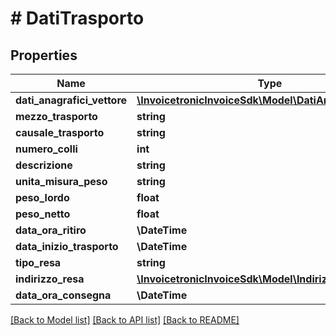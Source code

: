 # # DatiTrasporto

## Properties

Name | Type | Description | Notes
------------ | ------------- | ------------- | -------------
**dati_anagrafici_vettore** | [**\InvoicetronicInvoiceSdk\Model\DatiAnagraficiVettore**](DatiAnagraficiVettore.md) |  | [optional]
**mezzo_trasporto** | **string** |  | [optional]
**causale_trasporto** | **string** |  | [optional]
**numero_colli** | **int** |  | [optional]
**descrizione** | **string** |  | [optional]
**unita_misura_peso** | **string** |  | [optional]
**peso_lordo** | **float** |  | [optional]
**peso_netto** | **float** |  | [optional]
**data_ora_ritiro** | **\DateTime** |  | [optional]
**data_inizio_trasporto** | **\DateTime** |  | [optional]
**tipo_resa** | **string** |  | [optional]
**indirizzo_resa** | [**\InvoicetronicInvoiceSdk\Model\IndirizzoResa**](IndirizzoResa.md) |  | [optional]
**data_ora_consegna** | **\DateTime** |  | [optional]

[[Back to Model list]](../../README.md#models) [[Back to API list]](../../README.md#endpoints) [[Back to README]](../../README.md)

